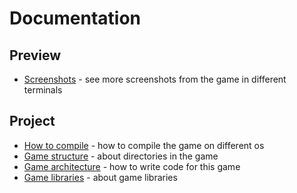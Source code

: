 # **Documentation**

## **Preview**

- [Screenshots](preview-screenshots.md) - see more screenshots from the game in different terminals

## **Project**

- [How to compile](project-compilation.md) - how to compile the game on different os
- [Game structure](project-structure.md) - about directories in the game
- [Game architecture](project-architecture.md) - how to write code for this game
- [Game libraries](project-libraries.md) - about game libraries
